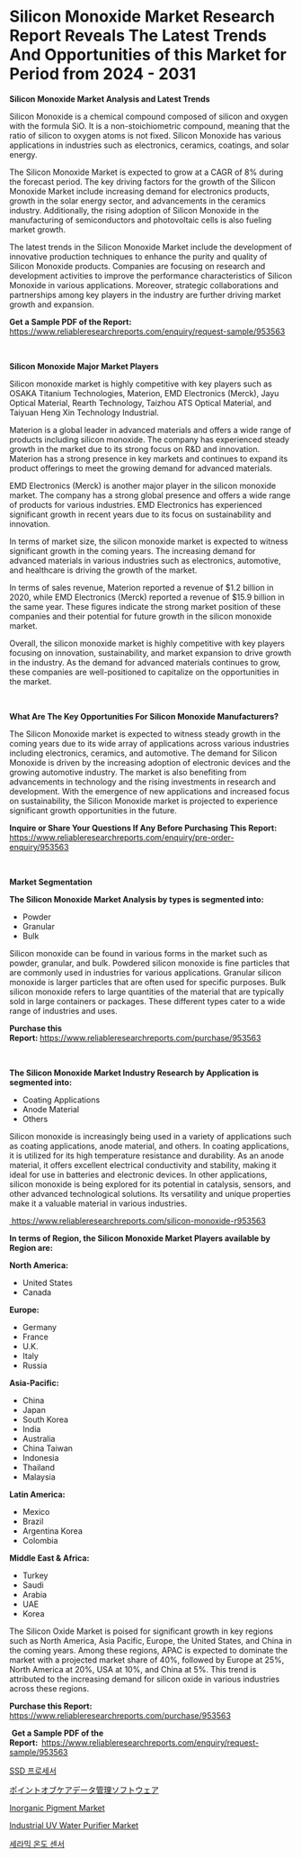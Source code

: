 <p><h1>Silicon Monoxide Market Research Report Reveals The Latest Trends And Opportunities of this Market for Period from 2024 - 2031</h1></p><p><strong>Silicon Monoxide Market Analysis and Latest Trends</strong></p>
<p><p>Silicon Monoxide is a chemical compound composed of silicon and oxygen with the formula SiO. It is a non-stoichiometric compound, meaning that the ratio of silicon to oxygen atoms is not fixed. Silicon Monoxide has various applications in industries such as electronics, ceramics, coatings, and solar energy.</p><p>The Silicon Monoxide Market is expected to grow at a CAGR of 8% during the forecast period. The key driving factors for the growth of the Silicon Monoxide Market include increasing demand for electronics products, growth in the solar energy sector, and advancements in the ceramics industry. Additionally, the rising adoption of Silicon Monoxide in the manufacturing of semiconductors and photovoltaic cells is also fueling market growth.</p><p>The latest trends in the Silicon Monoxide Market include the development of innovative production techniques to enhance the purity and quality of Silicon Monoxide products. Companies are focusing on research and development activities to improve the performance characteristics of Silicon Monoxide in various applications. Moreover, strategic collaborations and partnerships among key players in the industry are further driving market growth and expansion.</p></p>
<p><strong>Get a Sample PDF of the Report:&nbsp;</strong> <a href="https://www.reliableresearchreports.com/enquiry/request-sample/953563">https://www.reliableresearchreports.com/enquiry/request-sample/953563</a></p>
<p>&nbsp;</p>
<p><strong>Silicon Monoxide Major Market Players</strong></p>
<p><p>Silicon monoxide market is highly competitive with key players such as OSAKA Titanium Technologies, Materion, EMD Electronics (Merck), Jayu Optical Material, Rearth Technology, Taizhou ATS Optical Material, and Taiyuan Heng Xin Technology Industrial. </p><p>Materion is a global leader in advanced materials and offers a wide range of products including silicon monoxide. The company has experienced steady growth in the market due to its strong focus on R&D and innovation. Materion has a strong presence in key markets and continues to expand its product offerings to meet the growing demand for advanced materials.</p><p>EMD Electronics (Merck) is another major player in the silicon monoxide market. The company has a strong global presence and offers a wide range of products for various industries. EMD Electronics has experienced significant growth in recent years due to its focus on sustainability and innovation.</p><p>In terms of market size, the silicon monoxide market is expected to witness significant growth in the coming years. The increasing demand for advanced materials in various industries such as electronics, automotive, and healthcare is driving the growth of the market. </p><p>In terms of sales revenue, Materion reported a revenue of $1.2 billion in 2020, while EMD Electronics (Merck) reported a revenue of $15.9 billion in the same year. These figures indicate the strong market position of these companies and their potential for future growth in the silicon monoxide market. </p><p>Overall, the silicon monoxide market is highly competitive with key players focusing on innovation, sustainability, and market expansion to drive growth in the industry. As the demand for advanced materials continues to grow, these companies are well-positioned to capitalize on the opportunities in the market.</p></p>
<p>&nbsp;</p>
<p><strong>What Are The Key Opportunities For Silicon Monoxide Manufacturers?</strong></p>
<p><p>The Silicon Monoxide market is expected to witness steady growth in the coming years due to its wide array of applications across various industries including electronics, ceramics, and automotive. The demand for Silicon Monoxide is driven by the increasing adoption of electronic devices and the growing automotive industry. The market is also benefiting from advancements in technology and the rising investments in research and development. With the emergence of new applications and increased focus on sustainability, the Silicon Monoxide market is projected to experience significant growth opportunities in the future.</p></p>
<p><strong>Inquire or Share Your Questions If Any Before Purchasing This Report:</strong> <a href="https://www.reliableresearchreports.com/enquiry/pre-order-enquiry/953563">https://www.reliableresearchreports.com/enquiry/pre-order-enquiry/953563</a></p>
<p>&nbsp;</p>
<p><strong>Market Segmentation</strong></p>
<p><strong>The Silicon Monoxide Market Analysis by types is segmented into:</strong></p>
<p><ul><li>Powder</li><li>Granular</li><li>Bulk</li></ul></p>
<p><p>Silicon monoxide can be found in various forms in the market such as powder, granular, and bulk. Powdered silicon monoxide is fine particles that are commonly used in industries for various applications. Granular silicon monoxide is larger particles that are often used for specific purposes. Bulk silicon monoxide refers to large quantities of the material that are typically sold in large containers or packages. These different types cater to a wide range of industries and uses.</p></p>
<p><strong>Purchase this Report:&nbsp;</strong><a href="https://www.reliableresearchreports.com/purchase/953563">https://www.reliableresearchreports.com/purchase/953563</a></p>
<p>&nbsp;</p>
<p><strong>The Silicon Monoxide Market Industry Research by Application is segmented into:</strong></p>
<p><ul><li>Coating Applications</li><li>Anode Material</li><li>Others</li></ul></p>
<p><p>Silicon monoxide is increasingly being used in a variety of applications such as coating applications, anode material, and others. In coating applications, it is utilized for its high temperature resistance and durability. As an anode material, it offers excellent electrical conductivity and stability, making it ideal for use in batteries and electronic devices. In other applications, silicon monoxide is being explored for its potential in catalysis, sensors, and other advanced technological solutions. Its versatility and unique properties make it a valuable material in various industries.</p></p>
<p><a href="https://www.reliableresearchreports.com/silicon-monoxide-r953563">&nbsp;https://www.reliableresearchreports.com/silicon-monoxide-r953563</a></p>
<p><strong>In terms of Region, the Silicon Monoxide Market Players available by Region are:</strong></p>
<p>
    <p> <strong> North America: </strong>
        <ul>
            <li>United States</li>
            <li>Canada</li>
        </ul>
        </p> 
    <p> <strong> Europe: </strong>
        <ul>
            <li>Germany</li>
            <li>France</li>
            <li>U.K.</li>
            <li>Italy</li>
            <li>Russia</li>
        </ul>
        </p> 
    <p> <strong> Asia-Pacific: </strong>
        <ul>
            <li>China</li>
            <li>Japan</li>
            <li>South Korea</li>
            <li>India</li>
            <li>Australia</li>
            <li>China Taiwan</li>
            <li>Indonesia</li>
            <li>Thailand</li>
            <li>Malaysia</li>
        </ul>
        </p> 
    <p> <strong> Latin America: </strong>
        <ul>
            <li>Mexico</li>
            <li>Brazil</li>
            <li>Argentina Korea</li>
            <li>Colombia</li>
        </ul>
        </p> 
    <p> <strong> Middle East & Africa: </strong>
        <ul>
            <li>Turkey</li>
            <li>Saudi</li>
            <li>Arabia</li>
            <li>UAE</li>
            <li>Korea</li>
        </ul>
    </p>
    </p>
<p><p>The Silicon Oxide Market is poised for significant growth in key regions such as North America, Asia Pacific, Europe, the United States, and China in the coming years. Among these regions, APAC is expected to dominate the market with a projected market share of 40%, followed by Europe at 25%, North America at 20%, USA at 10%, and China at 5%. This trend is attributed to the increasing demand for silicon oxide in various industries across these regions.</p></p>
<p><strong>Purchase this Report: </strong><a href="https://www.reliableresearchreports.com/purchase/953563">https://www.reliableresearchreports.com/purchase/953563</a></p>
<p>&nbsp;<strong>Get a Sample PDF of the Report:&nbsp;&nbsp;</strong><a href="https://www.reliableresearchreports.com/enquiry/request-sample/953563">https://www.reliableresearchreports.com/enquiry/request-sample/953563</a></p>
<p><strong></strong></p>
<p><p><a href="https://github.com/khytkeqagplkzqvh/Market-Research-Report-List-2/blob/main/636832752778.md">SSD 프로세서</a></p><p><a href="https://github.com/AriMuller2009/Market-Research-Report-List-1/blob/main/380234255063.md">ポイントオブケアデータ管理ソフトウェア</a></p><p><a href="https://www.linkedin.com/pulse/inorganic-pigment-market-size-growing-forecasted-period-d0grc?trackingId=fWsT%2BJyVFgrVmFgFVUyQ%2FA%3D%3D">Inorganic Pigment Market</a></p><p><a href="https://www.linkedin.com/pulse/industrial-uv-water-purifier-market-competitive-analysis-trends-catke?trackingId=Xchgu2GOYrF%2FbM0%2Fnx4B2w%3D%3D">Industrial UV Water Purifier Market</a></p><p><a href="https://github.com/TimmyMann6767/Market-Research-Report-List-1/blob/main/415282152779.md">세라믹 온도 센서</a></p></p>